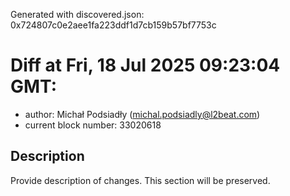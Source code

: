 Generated with discovered.json: 0x724807c0e2aee1fa223ddf1d7cb159b57bf7753c

# Diff at Fri, 18 Jul 2025 09:23:04 GMT:

- author: Michał Podsiadły (<michal.podsiadly@l2beat.com>)
- current block number: 33020618

## Description

Provide description of changes. This section will be preserved.
